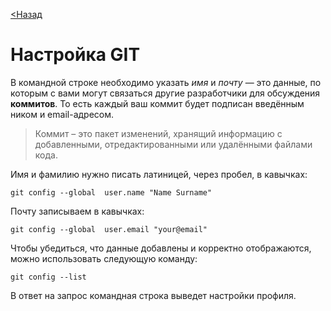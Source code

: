 [<Назад](./readme.md)

# Настройка GIT

В командной строке необходимо указать *имя* и *почту* — это данные, по которым с вами могут связаться другие разработчики для обсуждения **коммитов**. То есть каждый ваш коммит будет подписан введённым ником и email-адресом.

>Коммит – это пакет изменений, хранящий информацию с добавленными, отредактированными или удалёнными файлами кода.

Имя и фамилию нужно писать латиницей, через пробел, в кавычках:
```
git config --global  user.name "Name Surname"
```
Почту записываем в кавычках:
```
git config --global  user.email "your@email"
```
Чтобы убедиться, что данные добавлены и корректно отображаются, можно использовать следующую команду:
```
git config --list
```
В ответ на запрос командная строка выведет настройки профиля.